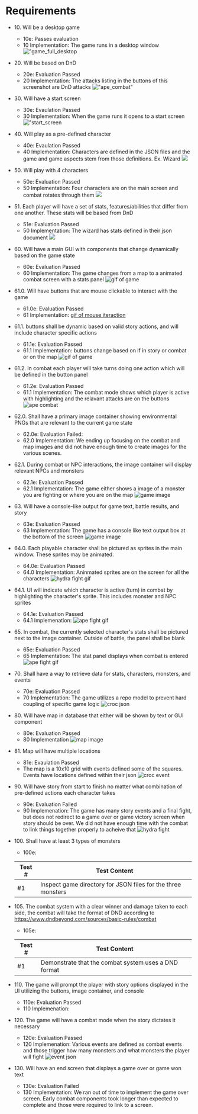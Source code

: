 # Requirements

* 10\. Will be a desktop game
    * 10e: Passes evaluation
    * 10 Implementation: The game runs in a desktop window
    !["game_full_desktop](./images/mvp/game_full_desktop.png)

* 20\. Will be based on DnD
    * 20e: Evaluation Passed
    * 20 Implementation: The attacks listing in the buttons of this screenshot are DnD attacks
    !["ape_combat"](./images/mvp/combat_with_ape.png)


* 30\. Will have a start screen
    * 30e: Evaulation Passed
    * 30 Implementation: When the game runs it opens to a start screen
    !["start_screen](./images/mvp/start_screen.png)


* 40\. Will play as a pre-defined character
    * 40e: Evaulation Passed
    * 40 Implementation: Characters are defined in the JSON files and the game and game aspects stem from those definitions. Ex. Wizard
    ![](./images/mvp/wizard_json.png)



* 50\. Will play with 4 characters
    * 50e: Evaluation Passed
    * 50 Implementation: Four characters are on the main screen and combat rotates through them
    ![](./images/mvp/main_game_screen_map.png)


* 51\. Each player will have a set of stats, features/abilities that differ from one another. These stats will be based from DnD
    * 51e: Evaluation Passed
    * 50 Implementation: The wizard has stats defined in their json document
    ![](./images/mvp/wizard_json.png)


* 60\. Will have a main GUI with components that change dynamically based on the game state
    * 60e: Evaluation Passed
    * 60 Implementation: The game changes from a map to a animated combat screen with a stats panel
    ![gif of game](./images/mvp/scene_change.gif)


* 61.0\. Will have buttons that are mouse clickable to interact with the game
    * 61.0e: Evaluation Passed
    * 61 Implementation:
    [gif of mouse iteraction](./images/mvp/game_interaction_with_mouse.mp4)


* 61.1\. buttons shall be dynamic based on valid story actions, and will include character specific actions
  * 61.1e: Evaluation Passed
  * 61.1 Implementation: buttons change based on if in story or combat or on the map
  ![gif of game](./images/mvp/scene_change.gif)


* 61.2\. In combat each player will take turns doing one action which will be defined in the button panel
  * 61.2e: Evaluation Passed
  * 61.1 Implementation: The combat mode shows which player is active with highlighting and the relavant attacks are on the buttons
  ![ape combat](./images/mvp/combat_with_ape.png)
  
* 62.0\. Shall have a primary image container showing environmental PNGs that are relevant to the current game state
    * 62.0e: Evaluation Failed:
    * 62.0 Implementation: We ending up focusing on the combat and map images and did not have enough time to create images for the various scenes.

* 62.1\. During combat or NPC interactions, the image container will display relevant NPCs and monsters
    * 62.1e: Evaluation Passed
    * 62.1 Implementation: The game either shows a image of a monster you are fighting or where you are on the map
    ![game image](./images/mvp/main_game_screen_map.png)


* 63\. Will have a console-like output for game text, battle results, and story
    * 63e: Evaluation Passed
    * 63 Implementation: The game has a console like text output box at the bottom of the screen
    ![game image](./images/mvp/main_game_screen_map.png)


* 64.0\. Each playable character shall be pictured as sprites in the main window. These sprites may be animated.
  * 64.0e: Evaluation Passed
  * 64.0 Implementation: Aninmated sprites are on the screen for all the characters
  ![hydra fight gif](./images/mvp/hydra_fight.gif)


* 64.1\. UI will indicate which character is active (turn) in combat by highlighting the character's sprite. This includes monster and NPC sprites
  * 64.1e: Evaluation Passed
  * 64.1 Implemenation:
  ![ape fight gif](./images/mvp/ape_combat_video.gif)


* 65\. In combat, the currently selected character's stats shall be pictured next to the image container. Outside of battle, the panel shall be blank
  * 65e: Evaluation Passed
  * 65 Implementation: The stat panel displays when combat is entered
  ![ape fight gif](./images/mvp/ape_combat_video.gif)

* 70\. Shall have a way to retrieve data for stats, characters, monsters, and events
    * 70e: Evaluation Passed
    * 70 Implementation: The game utilizes a repo model to prevent hard coupling of specific game logic 
    ![croc json](./images/mvp/crocodile_json.png)


* 80\. Will have map in database that either will be shown by text or GUI component
    * 80e: Evaluation Passed
    * 80 Implementation
    ![map image](./images/mvp/main_game_screen_map.png)


* 81\. Map will have multiple locations
    * 81e: Evaulation Passed
    * The map is a 10x10 grid with events defined some of the squares. Events have locations defined within their json
    ![croc event](./images/mvp/croc_event.png)


* 90\. Will have story from start to finish no matter what combination of pre-defined actions each character takes
    * 90e: Evaluation Failed
    * 90 Implemenation: The game has many story events and a final fight, but does not redirect to a game over or game victory screen when story should be over. We did not have enough time with the combat to link things together properly to acheive that
    ![hydra fight](./images/mvp/hydra_fight.gif)
  

* 100\. Shall have at least 3 types of monsters
    * 100e:
    
    | Test #  | Test Content                         |        
    |---------|--------------------------------------|
    | #1      | Inspect game directory for JSON files for the three monsters |

* 105\. The combat system with a clear winner and damage taken to each side, the combat will take the format of DND according to https://www.dndbeyond.com/sources/basic-rules/combat
    * 105e:
    
    | Test #  | Test Content                         |        
    |---------|--------------------------------------|
    | #1      | Demonstrate that the combat system uses a DND format |


* 110\. The game will prompt the player with story options displayed in the UI utilizing the buttons, image container, and console
    * 110e: Evaluation Passed
    * 110 Implemenation:
    


* 120\. The game will have a combat mode when the story dictates it necessary
    * 120e: Evaluation Passed
    * 120 Implemenation: Various events are defined as combat events and those trigger how many monsters and what monsters the player will fight
    ![event json](./images/mvp/croc_event.png)

* 130\. Will have an end screen that displays a game over or game won text
    * 130e: Evaluation Failed
    * 130 Implementation: We ran out of time to implement the game over screen. Early combat components took longer than expected to complete and those were required to link to a screen.
